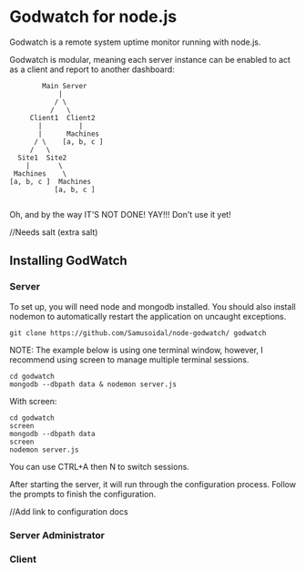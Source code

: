 # Godwatch for node.js

Godwatch is a remote system uptime monitor running with node.js.

Godwatch is modular, meaning each server instance can be enabled to act as a client and report to another dashboard:
```
        Main Server
            |
           / \
          /   \
     Client1  Client2
       |         |
       |      Machines
      / \    [a, b, c ]
     /   \
  Site1  Site2
    |       \
 Machines    \
[a, b, c ]  Machines 
           [a, b, c ]


```

Oh, and by the way IT'S NOT DONE! YAY!!!
Don't use it yet!

//Needs salt (extra salt)

## Installing GodWatch

### Server

To set up, you will need node and mongodb installed. You should also install nodemon to automatically restart the application on uncaught exceptions.

```
git clone https://github.com/Samusoidal/node-godwatch/ godwatch
```

NOTE: The example below is using one terminal window, however, I recommend using screen to manage multiple terminal sessions.

```
cd godwatch
mongodb --dbpath data & nodemon server.js
```

With screen:
```
cd godwatch
screen
mongodb --dbpath data
screen
nodemon server.js
```
You can use CTRL+A then N to switch sessions.

After starting the server, it will run through the configuration process. Follow the prompts to finish the configuration.

//Add link to configuration docs

### Server Administrator

### Client
